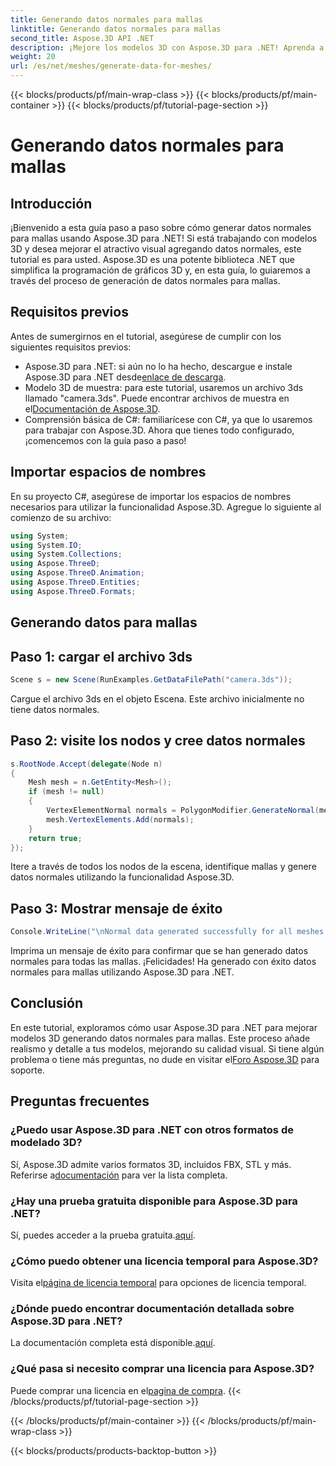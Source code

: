 ```yaml
---
title: Generando datos normales para mallas
linktitle: Generando datos normales para mallas
second_title: Aspose.3D API .NET
description: ¡Mejore los modelos 3D con Aspose.3D para .NET! Aprenda a generar datos normales para mallas en esta guía paso a paso. El realismo se une a la simplicidad.
weight: 20
url: /es/net/meshes/generate-data-for-meshes/
---
```


{{< blocks/products/pf/main-wrap-class >}}
{{< blocks/products/pf/main-container >}}
{{< blocks/products/pf/tutorial-page-section >}}

# Generando datos normales para mallas

## Introducción
¡Bienvenido a esta guía paso a paso sobre cómo generar datos normales para mallas usando Aspose.3D para .NET! Si está trabajando con modelos 3D y desea mejorar el atractivo visual agregando datos normales, este tutorial es para usted. Aspose.3D es una potente biblioteca .NET que simplifica la programación de gráficos 3D y, en esta guía, lo guiaremos a través del proceso de generación de datos normales para mallas.
## Requisitos previos
Antes de sumergirnos en el tutorial, asegúrese de cumplir con los siguientes requisitos previos:
-  Aspose.3D para .NET: si aún no lo ha hecho, descargue e instale Aspose.3D para .NET desde[enlace de descarga](https://releases.aspose.com/3d/net/).
-  Modelo 3D de muestra: para este tutorial, usaremos un archivo 3ds llamado "camera.3ds". Puede encontrar archivos de muestra en el[Documentación de Aspose.3D](https://reference.aspose.com/3d/net/).
- Comprensión básica de C#: familiarícese con C#, ya que lo usaremos para trabajar con Aspose.3D.
Ahora que tienes todo configurado, ¡comencemos con la guía paso a paso!
## Importar espacios de nombres
En su proyecto C#, asegúrese de importar los espacios de nombres necesarios para utilizar la funcionalidad Aspose.3D. Agregue lo siguiente al comienzo de su archivo:
```csharp
using System;
using System.IO;
using System.Collections;
using Aspose.ThreeD;
using Aspose.ThreeD.Animation;
using Aspose.ThreeD.Entities;
using Aspose.ThreeD.Formats;
```
## Generando datos para mallas
## Paso 1: cargar el archivo 3ds
```csharp
Scene s = new Scene(RunExamples.GetDataFilePath("camera.3ds"));
```
Cargue el archivo 3ds en el objeto Escena. Este archivo inicialmente no tiene datos normales.
## Paso 2: visite los nodos y cree datos normales
```csharp
s.RootNode.Accept(delegate(Node n)
{
    Mesh mesh = n.GetEntity<Mesh>();
    if (mesh != null)
    {
        VertexElementNormal normals = PolygonModifier.GenerateNormal(mesh);
        mesh.VertexElements.Add(normals);
    }
    return true;
});
```
Itere a través de todos los nodos de la escena, identifique mallas y genere datos normales utilizando la funcionalidad Aspose.3D.
## Paso 3: Mostrar mensaje de éxito
```csharp
Console.WriteLine("\nNormal data generated successfully for all meshes.");
```
Imprima un mensaje de éxito para confirmar que se han generado datos normales para todas las mallas.
¡Felicidades! Ha generado con éxito datos normales para mallas utilizando Aspose.3D para .NET.
## Conclusión
En este tutorial, exploramos cómo usar Aspose.3D para .NET para mejorar modelos 3D generando datos normales para mallas. Este proceso añade realismo y detalle a tus modelos, mejorando su calidad visual.
 Si tiene algún problema o tiene más preguntas, no dude en visitar el[Foro Aspose.3D](https://forum.aspose.com/c/3d/18) para soporte.
## Preguntas frecuentes
### ¿Puedo usar Aspose.3D para .NET con otros formatos de modelado 3D?
Sí, Aspose.3D admite varios formatos 3D, incluidos FBX, STL y más. Referirse a[documentación](https://reference.aspose.com/3d/net/) para ver la lista completa.
### ¿Hay una prueba gratuita disponible para Aspose.3D para .NET?
 Sí, puedes acceder a la prueba gratuita.[aquí](https://releases.aspose.com/).
### ¿Cómo puedo obtener una licencia temporal para Aspose.3D?
 Visita el[página de licencia temporal](https://purchase.aspose.com/temporary-license/) para opciones de licencia temporal.
### ¿Dónde puedo encontrar documentación detallada sobre Aspose.3D para .NET?
 La documentación completa está disponible.[aquí](https://reference.aspose.com/3d/net/).
### ¿Qué pasa si necesito comprar una licencia para Aspose.3D?
 Puede comprar una licencia en el[pagina de compra](https://purchase.aspose.com/buy).
{{< /blocks/products/pf/tutorial-page-section >}}

{{< /blocks/products/pf/main-container >}}
{{< /blocks/products/pf/main-wrap-class >}}

{{< blocks/products/products-backtop-button >}}
